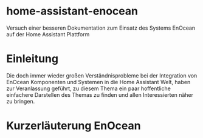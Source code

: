 # home-assistant-enocean
Versuch einer besseren Dokumentation zum Einsatz des Systems EnOcean auf der Home Assistant Plattform

# Einleitung 
Die doch immer wieder großen Verständnisprobleme bei der Integration von EnOcean Komponenten und  Systemen in die Home Assistant Welt, haben zur Veranlassung geführt, zu diesem Thema ein paar hoffentliche einfachere Darstellen des Themas zu finden und allen Interessierten näher zu bringen.

# Kurzerläuterung EnOcean

